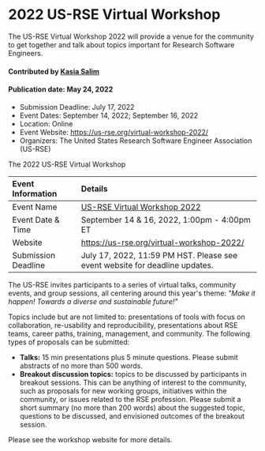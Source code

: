 # 2022 US-RSE Virtual Workshop

The US-RSE Virtual Workshop 2022 will provide a venue for the community to get together and talk about topics important for Research Software Engineers.

#### Contributed by [Kasia Salim](https://github.com/karbarz)
#### Publication date: May 24, 2022

- Submission Deadline: July 17, 2022
- Event Dates: September 14, 2022; September 16, 2022
- Location: Online
- Event Website: https://us-rse.org/virtual-workshop-2022/
- Organizers: The United States Research Software Engineer Association (US-RSE)

The 2022 US-RSE Virtual Workshop 

Event Information | Details
:--- | :---			   
Event Name | [US-RSE Virtual Workshop 2022](https://us-rse.org/virtual-workshop-2022/)
Event Date & Time | September 14 & 16, 2022, 1:00pm - 4:00pm ET
Website | 	<https://us-rse.org/virtual-workshop-2022/>  
Submission Deadline | July 17, 2022, 11:59 PM HST. Please see event website for deadline updates.

The US-RSE invites participants to a series of virtual talks, community events, and group sessions, all centering around this year's theme: *"Make it happen! Towards a diverse and sustainable future!"*

 Topics include but are not limited to: presentations of tools with focus on collaboration, re-usability and reproducibility, presentations about RSE teams, career paths, training, management, and community.  The following types of proposals can be submitted:

* **Talks:** 15 min presentations plus 5 minute questions. Please submit abstracts of no more than 500 words.
* **Breakout discussion topics:** topics to be discussed by participants in breakout sessions. This can be anything of interest to the community, such as proposals for new working groups, initiatives within the community, or issues related to the RSE profession. Please submit a short summary (no more than 200 words) about the suggested topic, questions to be discussed, and envisioned outcomes of the breakout session.

Please see the workshop website for more details.

<!---
Publish: yes
Pinned: no
Topics: conferences and workshops, software engineering
--->
